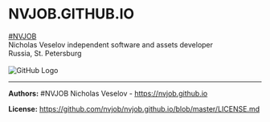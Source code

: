 # NVJOB.GITHUB.IO
<a href="https://nvjob.github.io/" target="_blank">#NVJOB</a><br>
Nicholas Veselov independent software and assets developer<br>
Russia, St. Petersburg
<br><br>
![GitHub Logo](https://raw.githubusercontent.com/e-prom/e-prom.github.io/master/res/images/nvjob.jpg)


-------------------------------------------------------------------

**Authors:** #NVJOB Nicholas Veselov - https://nvjob.github.io

**License:** https://github.com/nvjob/nvjob.github.io/blob/master/LICENSE.md
